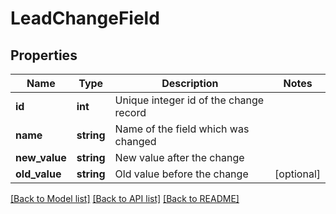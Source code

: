 # LeadChangeField

## Properties

Name | Type | Description | Notes
------------ | ------------- | ------------- | -------------
**id** | **int** | Unique integer id of the change record |
**name** | **string** | Name of the field which was changed |
**new_value** | **string** | New value after the change |
**old_value** | **string** | Old value before the change | [optional]

[[Back to Model list]](../../README.md#models) [[Back to API list]](../../README.md#endpoints) [[Back to README]](../../README.md)
